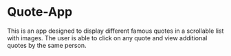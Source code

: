# Quote-App

This is an app designed to display different famous quotes in a scrollable list with images.
The user is able to click on any quote and view additional quotes by the same person.
